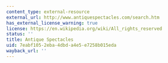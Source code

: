```yaml
---
content_type: external-resource
external_url: http://www.antiquespectacles.com/search.htm
has_external_license_warning: true
license: https://en.wikipedia.org/wiki/All_rights_reserved
status: ''
title: Antique Spectacles
uid: 7eabf105-2eba-4dbd-a4e5-e7258b015eda
wayback_url: ''
---
```

